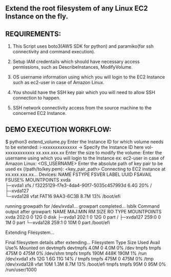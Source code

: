 ## Extend the root filesystem of any Linux EC2 Instance on the fly.

REQUIREMENTS:
------------
1. This Script uses boto3(AWS SDK for python) and paramiko(for ssh connectivity and command execution).

2. Setup IAM credentails which should have necessary access permissions, such as DescribeInstances, ModifyVolume.
   
3. OS username information using which you will login to the EC2 Instance such as ec2-user in case of Amazon Linux.
   
4. You should have the SSH key pair which you will need to allow SSH connection to happen.

5. SSH network connectivity access from the source machine to the concerned EC2 Instance.

DEMO EXECUTION WORKFLOW:
-------------------------

$ python3 extend_volume.py
Enter the Instance ID for which volume needs to be extended: i-xxxxxxxxxxxxxx           -> Specify the Instance ID here
vol-xxxxxxxxxxxx   xx.xxx.xxx.xx
Enter the size to modify the volume: <size>
Enter the username using which you will login to the Instance ex: ec2-user in case of Amazon Linux: <OS_USERNAME>
Enter the absolute path of key pair to be used ex (/path/to/key.pem): <key_pair_path>
Connecting to EC2 instance at xx.xxx.xxx.xx...
Devices:
 NAME      FSTYPE FSVER LABEL UUID                                 FSAVAIL FSUSE% MOUNTPOINTS
xvda                                                                             
├─xvda1   xfs          /     f3225129-f7e3-4da4-90f7-5035c457993d    6.4G    20% /
├─xvda127                                                                        
└─xvda128 vfat   FAT16       9AA3-6C3B                               8.7M    13% /boot/efi

running growpath for /dev/xvda1...
growpart completed...
lsblk Command output after growpart:
  NAME      MAJ:MIN RM SIZE RO TYPE MOUNTPOINTS
xvda      202:0    0  12G  0 disk 
├─xvda1   202:1    0  12G  0 part /
├─xvda127 259:0    0   1M  0 part 
└─xvda128 259:1    0  10M  0 part /boot/efi

Extending Filesystem...

Final filesystem details after extending...
 Filesystem     Type      Size  Used Avail Use% Mounted on
devtmpfs       devtmpfs  4.0M     0  4.0M   0% /dev
tmpfs          tmpfs     475M     0  475M   0% /dev/shm
tmpfs          tmpfs     190M  448K  190M   1% /run
/dev/xvda1     xfs        12G  1.6G   11G  14% /
tmpfs          tmpfs     475M     0  475M   0% /tmp
/dev/xvda128   vfat       10M  1.3M  8.7M  13% /boot/efi
tmpfs          tmpfs      95M     0   95M   0% /run/user/1000

